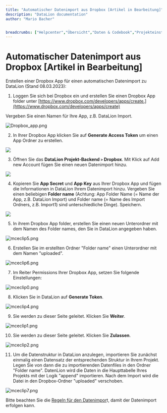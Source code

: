 ```yaml
---
title: "Automatischer Datenimport aus Dropbox [Artikel in Bearbeitung]"
description: "DataLion documentation"
author: "Mario Bacher"


breadcrumbs: ["Helpcenter","Übersicht","Daten & Codebook","Projekteinstellungen - Automatischer Datenimport [Artikel in Bearbeitung]"]
---
```


# Automatischer Datenimport aus Dropbox [Artikel in Bearbeitung]

Erstellen einer Dropbox App für einen automatischen Datenimport zu DataLion (Stand 08.03.2023):

1.  Loggen Sie sich bei Dropbox ein und erstellen Sie einen Dropbox App folder unter [https://www.dropbox.com/developers/apps/create.](https://www.dropbox.com/developers/apps/create)
    

Vergeben Sie einen Namen für Ihre App, z.B. DataLion Import. 

![Dropbox_app.png](/img/83198013.png)

2.  In Ihrer Dropbox App klicken Sie auf **Generate Access Token** um einen App Ordner zu erstellen. 
    

![](/img/83198020.png)

3.  Öffnen Sie das **DataLion Projekt-Backend `>` Dropbox**. Mit Klick auf Add new Account fügen Sie einen neuen Datenimport hinzu. 
    

![](/img/83198026.png)

4.  Kopieren Sie **App Secret** und **App Key** aus Ihrer Dropbox App und fügen die Informationen in DataLion Ihrem Datenimport hinzu. Vergeben Sie einen beliebigen **Folder name** (Achtung: App Folder Name (= Name der App, z.B. DataLion Import) und Folder name (= Name des Import Ordners, z.B. Import1) sind unterschiedliche Dinge). Speichern. 
    

![](/img/83198032.png)

5.  In ihrem Dropbox App folder, erstellen Sie einen neuen Unterordner mit dem Namen des Folder names, den Sie in DataLion angegeben haben. 
    

![mceclip5.png](/img/83198038.png)

6.  Erstellen Sie im erstellten Ordner "Folder name" einen Unterordner mit dem Namen "uploaded". 
    

![mceclip6.png](/img/83198044.png)

7.  Im Reiter Permissions Ihrer Dropbox App, setzen Sie folgende Einstellungen:
    

![mceclip0.png](/img/83198050.png)

8.  Klicken Sie in DataLion auf **Generate Token**. 
    

![mceclip4.png](/img/83198056.png)

9.  Sie werden zu dieser Seite geleitet. Klicken Sie **Weiter**. 
    

![mceclip1.png](/img/83198062.png)

10.  Sie werden zu dieser Seite geleitet. Klicken Sie **Zulassen**.
    

![mceclip2.png](/img/83198068.png)

11.  Um die Datenstruktur in DataLion anzulegen, importieren Sie zunächst einmalig einen Datensatz der entsprechenden Struktur in Ihrem Projekt. Legen Sie von dann die zu importierenden Datenfiles in den Ordner "Folder name". DatenLion wird die Daten in die Haupttabelle Ihres Projekts mit der Logik "append" importieren. Nach dem Import wird die Datei in den Dropbox-Ordner "uploaded" verschoben.  
    

![mceclip7.png](/img/83198074.png)

Bitte beachten Sie die [Regeln für den Datenimpor](https://datalion.zendesk.com/hc/de/articles/360013555739-Vorbereitung-von-Daten-Daten-Preprocessing-f%C3%BCr-den-Upload)t, damit der Datenimport erfolgen kann.
